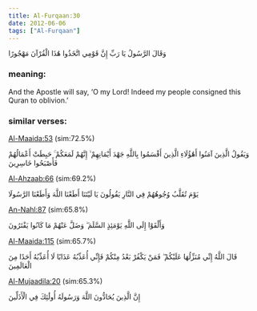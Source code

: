 ```yaml
---
title: Al-Furqaan:30
date: 2012-06-06
tags: ["Al-Furqaan"]
---
```

وَقَالَ الرَّسُولُ يَا رَبِّ إِنَّ قَوْمِي اتَّخَذُوا هَٰذَا الْقُرْآنَ مَهْجُورًا
### meaning: 
And the Apostle will say, ‘O my Lord! Indeed my people consigned this Quran to oblivion.’
### similar verses: 

[Al-Maaida:53](/5/53) (sim:72.5%)

وَيَقُولُ الَّذِينَ آمَنُوا أَهَٰؤُلَاءِ الَّذِينَ أَقْسَمُوا بِاللَّهِ جَهْدَ أَيْمَانِهِمْ ۙ إِنَّهُمْ لَمَعَكُمْ ۚ حَبِطَتْ أَعْمَالُهُمْ فَأَصْبَحُوا خَاسِرِينَ

[Al-Ahzaab:66](/33/66) (sim:69.2%)

يَوْمَ تُقَلَّبُ وُجُوهُهُمْ فِي النَّارِ يَقُولُونَ يَا لَيْتَنَا أَطَعْنَا اللَّهَ وَأَطَعْنَا الرَّسُولَا

[An-Nahl:87](/16/87) (sim:65.8%)

وَأَلْقَوْا إِلَى اللَّهِ يَوْمَئِذٍ السَّلَمَ ۖ وَضَلَّ عَنْهُمْ مَا كَانُوا يَفْتَرُونَ

[Al-Maaida:115](/5/115) (sim:65.7%)

قَالَ اللَّهُ إِنِّي مُنَزِّلُهَا عَلَيْكُمْ ۖ فَمَنْ يَكْفُرْ بَعْدُ مِنْكُمْ فَإِنِّي أُعَذِّبُهُ عَذَابًا لَا أُعَذِّبُهُ أَحَدًا مِنَ الْعَالَمِينَ

[Al-Mujaadila:20](/58/20) (sim:65.3%)

إِنَّ الَّذِينَ يُحَادُّونَ اللَّهَ وَرَسُولَهُ أُولَٰئِكَ فِي الْأَذَلِّينَ
